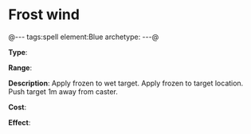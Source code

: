 # Frost wind

@---
tags:spell
element:Blue
archetype:
---@

**Type**:


**Range**:

**Description**:
Apply frozen to wet target. Apply frozen to target location. Push target 1m away from caster.

**Cost**:

**Effect**:
